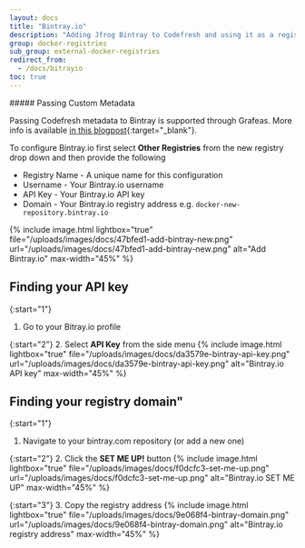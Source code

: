 ```yaml
---
layout: docs
title: "Bintray.io"
description: "Adding Jfrog Bintray to Codefresh and using it as a registry."
group: docker-registries
sub_group: external-docker-registries
redirect_from:
  - /docs/bitrayio
toc: true
---
```


<div class="bd-callout bd-callout-info" markdown="1">
##### Passing Custom Metadata

Passing Codefresh metadata to Bintray is supported through Grafeas. More info is available [in this blogpost](https://codefresh.io/blog/write-this-down-grafeas/){:target="_blank"}.
</div>

To configure Bintray.io first select **Other Registries** from the new registry drop down and then provide the following

* Registry Name - A unique name for this configuration
* Username - Your Bintray.io username
* API Key - Your Bintray.io API key
* Domain - Your Bintray.io registry address e.g. `docker-new-repository.bintray.io`

{% include image.html lightbox="true" file="/uploads/images/docs/47bfed1-add-bintray-new.png" url="/uploads/images/docs/47bfed1-add-bintray-new.png" alt="Add Bintray.io" max-width="45%" %}

## Finding your API key

{:start="1"}
1. Go to your Bitray.io profile

{:start="2"}
2. Select **API Key** from the side menu
{% include image.html lightbox="true" file="/uploads/images/docs/da3579e-bintray-api-key.png" url="/uploads/images/docs/da3579e-bintray-api-key.png" alt="Bintray.io API key" max-width="45%" %}

## Finding your registry domain"

{:start="1"}
1. Navigate to your bintray.com repository (or add a new one)

{:start="2"}
2. Click the **SET ME UP!** button
{% include image.html lightbox="true" file="/uploads/images/docs/f0dcfc3-set-me-up.png" url="/uploads/images/docs/f0dcfc3-set-me-up.png" alt="Bintray.io SET ME UP" max-width="45%" %}

{:start="3"}
3. Copy the registry address
{% include image.html lightbox="true" file="/uploads/images/docs/9e068f4-bintray-domain.png" url="/uploads/images/docs/9e068f4-bintray-domain.png" alt="Bintray.io registry address" max-width="45%" %}
